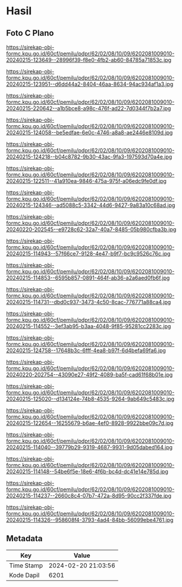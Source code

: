 # Hasil

## Foto C Plano

https://sirekap-obj-formc.kpu.go.id/60cf/pemilu/pdpr/62/02/08/10/09/6202081009010-20240215-123649--28996f39-f8e0-4fb2-ab60-84785a71853c.jpg

https://sirekap-obj-formc.kpu.go.id/60cf/pemilu/pdpr/62/02/08/10/09/6202081009010-20240215-123951--d6dd44a2-8404-46aa-8634-94ac934af1a3.jpg

https://sirekap-obj-formc.kpu.go.id/60cf/pemilu/pdpr/62/02/08/10/09/6202081009010-20240215-220642--a1b5bce8-a98c-476f-ad22-7d0344f7b2a7.jpg

https://sirekap-obj-formc.kpu.go.id/60cf/pemilu/pdpr/62/02/08/10/09/6202081009010-20240215-124058--be5edfae-6e0c-4746-a8a8-ae2446e8109d.jpg

https://sirekap-obj-formc.kpu.go.id/60cf/pemilu/pdpr/62/02/08/10/09/6202081009010-20240215-124218--b04c8782-9b30-43ac-9fa3-197593d70a4e.jpg

https://sirekap-obj-formc.kpu.go.id/60cf/pemilu/pdpr/62/02/08/10/09/6202081009010-20240215-122511--41a910ea-9846-475a-975f-a06edc9fe0df.jpg

https://sirekap-obj-formc.kpu.go.id/60cf/pemilu/pdpr/62/02/08/10/09/6202081009010-20240215-124346--ad5088c5-3342-44d6-9427-9a83a10c68ad.jpg

https://sirekap-obj-formc.kpu.go.id/60cf/pemilu/pdpr/62/02/08/10/09/6202081009010-20240220-202545--e9728c62-32a7-40a7-8485-05b980cfba3b.jpg

https://sirekap-obj-formc.kpu.go.id/60cf/pemilu/pdpr/62/02/08/10/09/6202081009010-20240215-114943--57f66ce7-9128-4e47-b9f7-bc9c9526c76c.jpg

https://sirekap-obj-formc.kpu.go.id/60cf/pemilu/pdpr/62/02/08/10/09/6202081009010-20240215-114853--6595b857-0891-464f-ab36-a2a6aed0fb6f.jpg

https://sirekap-obj-formc.kpu.go.id/60cf/pemilu/pdpr/62/02/08/10/09/6202081009010-20240215-114731--dbd0c937-3473-4c50-8cac-776771a88ca4.jpg

https://sirekap-obj-formc.kpu.go.id/60cf/pemilu/pdpr/62/02/08/10/09/6202081009010-20240215-114552--3ef3ab95-b3aa-4048-9f85-95281cc2283c.jpg

https://sirekap-obj-formc.kpu.go.id/60cf/pemilu/pdpr/62/02/08/10/09/6202081009010-20240215-124758--17648b3c-6fff-4ea8-b97f-6d4befa69fa6.jpg

https://sirekap-obj-formc.kpu.go.id/60cf/pemilu/pdpr/62/02/08/10/09/6202081009010-20240220-202754--43090e27-49f2-4089-ba5f-cad61f68b01e.jpg

https://sirekap-obj-formc.kpu.go.id/60cf/pemilu/pdpr/62/02/08/10/09/6202081009010-20240215-125020--d134124e-74b8-4535-9264-9ab649c5483c.jpg

https://sirekap-obj-formc.kpu.go.id/60cf/pemilu/pdpr/62/02/08/10/09/6202081009010-20240215-122654--16255679-b6ae-4ef0-8928-9922bbe09c7d.jpg

https://sirekap-obj-formc.kpu.go.id/60cf/pemilu/pdpr/62/02/08/10/09/6202081009010-20240215-114040--39779b29-9319-4687-9931-9d05dabed164.jpg

https://sirekap-obj-formc.kpu.go.id/60cf/pemilu/pdpr/62/02/08/10/09/6202081009010-20240215-114148--54be6f5e-18e6-4f6b-bc4d-dc41e14e785d.jpg

https://sirekap-obj-formc.kpu.go.id/60cf/pemilu/pdpr/62/02/08/10/09/6202081009010-20240215-114237--2660c8c4-07b7-472a-8d95-90cc2f337fde.jpg

https://sirekap-obj-formc.kpu.go.id/60cf/pemilu/pdpr/62/02/08/10/09/6202081009010-20240215-114326--958608f4-3793-4ad4-84bb-56099ebe4761.jpg


## Metadata

| Key        | Value               |
| ---------- | ------------------- |
| Time Stamp | 2024-02-20 21:03:56 |
| Kode Dapil | 6201                |



